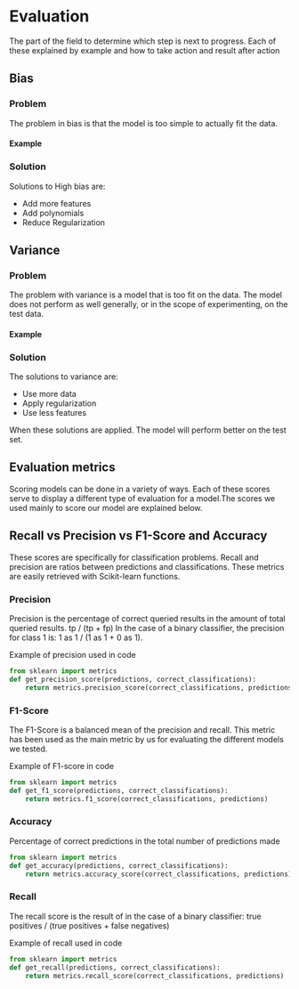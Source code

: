 # Evaluation 
The part of the field to determine which step is next to progress.
Each of these explained by example and how to take action and result after action 


## Bias
### Problem
The problem in bias is that the model is too simple to actually fit the data.

#### Example


### Solution
Solutions to High bias are: 
* Add more features
* Add polynomials
* Reduce Regularization


## Variance
### Problem
The problem with variance is a model that is too fit on the data. The model does not perform as well generally,
or in the scope of experimenting, on the test data. 

#### Example


### Solution
The solutions to variance are: 
* Use more data
* Apply regularization
* Use less features

When these solutions are applied. The model will perform better on the test set. 

## Evaluation metrics 
Scoring models can be done in a variety of ways. Each of these scores serve to display a different type of 
evaluation for a model.The scores we used mainly to score our model are explained below. 

## Recall vs Precision vs F1-Score and Accuracy
These scores are specifically for classification problems. Recall and precision are ratios between predictions and 
classifications. These metrics are easily retrieved with Scikit-learn functions.

### Precision
Precision is the percentage of correct queried results in the amount of total queried results. tp / (tp + fp) 
In the case of a binary classifier, the precision for class 1 is: 1 as 1 / (1 as 1 + 0 as 1).

Example of precision used in code
```python
from sklearn import metrics
def get_precision_score(predictions, correct_classifications):
    return metrics.precision_score(correct_classifications, predictions)
```

### F1-Score
The F1-Score is a balanced mean of the precision and recall. This metric has been used as the main metric by us for 
evaluating the different models we tested. 

Example of F1-score in code
```python
from sklearn import metrics
def get_f1_score(predictions, correct_classifications):
    return metrics.f1_score(correct_classifications, predictions)
```

### Accuracy
Percentage of correct predictions in the total number of predictions made

```python
from sklearn import metrics
def get_accuracy(predictions, correct_classifications):
    return metrics.accuracy_score(correct_classifications, predictions)
```

### Recall
The recall score is the result of in the case of a binary classifier: true positives / (true positives + false negatives)

Example of recall used in code
```python
from sklearn import metrics
def get_recall(predictions, correct_classifications):
    return metrics.recall_score(correct_classifications, predictions)
```
